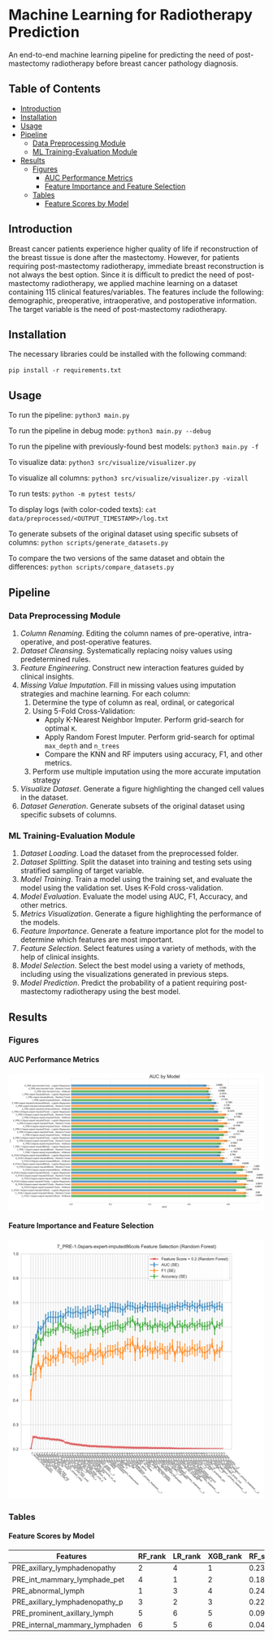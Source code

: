 # Machine Learning for Radiotherapy Prediction
An end-to-end machine learning pipeline for predicting the need of post-mastectomy radiotherapy before breast cancer pathology diagnosis.

## Table of Contents
* [Introduction](#introduction)
* [Installation](#installation)
* [Usage](#usage)
* [Pipeline](#pipeline)
    * [Data Preprocessing Module](#data-preprocessing-module)
    * [ML Training-Evaluation Module](#ml-training-evaluation-module)
* [Results](#results)
    * [Figures](#figures)
        * [AUC Performance Metrics](#auc-performance-metrics)
        * [Feature Importance and Feature Selection](#feature-importance-and-feature-selection)
    * [Tables](#tables)
        * [Feature Scores by Model](#feature-scores-by-model)

## Introduction
Breast cancer patients experience higher quality of life if reconstruction of the breast tissue is done after the mastectomy. However, for patients requiring post-mastectomy radiotherapy, immediate breast reconstruction is not always the best option.
Since it is difficult to predict the need of post-mastectomy radiotherapy, we applied machine learning on a dataset containing 115 clinical features/variables. The features include the following: demographic, preoperative, intraoperative, and postoperative information. The target variable is the need of post-mastectomy radiotherapy.

## Installation
The necessary libraries could be installed with the following command:

`pip install -r requirements.txt` 

## Usage

To run the pipeline: `python3 main.py`

To run the pipeline in debug mode: `python3 main.py --debug`

To run the pipeline with previously-found best models: `python3 main.py -f `

To visualize data: `python3 src/visualize/visualizer.py`

To visualize all columns: `python3 src/visualize/visualizer.py -vizall`

To run tests: `python -m pytest tests/`

To display logs (with color-coded texts):
`cat data/preprocessed/<OUTPUT_TIMESTAMP>/log.txt`

To generate subsets of the original dataset using specific subsets of columns: `python scripts/generate_datasets.py`

To compare the two versions of the same dataset and obtain the differences: `python scripts/compare_datasets.py`

## Pipeline 
### Data Preprocessing Module
1. *Column Renaming*. Editing the column names of pre-operative, intra-operative, and post-operative features.
2. *Dataset Cleansing*. Systematically replacing noisy values using predetermined rules.
3. *Feature Engineering*. Construct new interaction features guided by clinical insights.
4. *Missing Value Imputation*. Fill in missing values using imputation strategies and machine learning. For each column:
    1. Determine the type of column as real, ordinal, or categorical
    2. Using 5-Fold Cross-Validation:
        * Apply K-Nearest Neighbor Imputer. Perform grid-search for optimal `K`.
        * Apply Random Forest Imputer. Perform grid-search for optimal `max_depth` and `n_trees`
        * Compare the KNN and RF imputers using accuracy, F1, and other metrics.
    5. Perform use multiple imputation using the more accurate imputation strategy
5. *Visualize Dataset*. Generate a figure highlighting the changed cell values in the dataset.
6. *Dataset Generation*. Generate subsets of the original dataset using specific subsets of columns.

### ML Training-Evaluation Module
1. *Dataset Loading*. Load the dataset from the preprocessed folder.
2. *Dataset Splitting*. Split the dataset into training and testing sets using stratified sampling of target variable.
3. *Model Training*. Train a model using the training set, and evaluate the model using the validation set. Uses K-Fold cross-validation.
4. *Model Evaluation*. Evaluate the model using AUC, F1, Accuracy, and other metrics.
5. *Metrics Visualization*. Generate a figure highlighting the performance of the models.
6. *Feature Importance*. Generate a feature importance plot for the model to determine which features are most important.
7. *Feature Selection*. Select features using a variety of methods, with the help of clinical insights.
8. *Model Selection*. Select the best model using a variety of methods, including using the visualizations generated in previous steps.
9. *Model Prediction*. Predict the probability of a patient requiring post-mastectomy radiotherapy using the best model.


## Results


### Figures

#### AUC Performance Metrics
![AUC Performance Metrics](README_figures/AUC_full_axis.png)


#### Feature Importance and Feature Selection
![Feature Selection Plot](README_figures/7_PRE-1.0spars-expert-imputed86cols_top_features_metrics.png)

### Tables

#### Feature Scores by Model
| Features                          | RF\_rank | LR\_rank | XGB\_rank | RF\_score | LR\_score | XGB\_score | Rank\_Product^(1/3) | Rank\_Product\_Rank |
| --------------------------------- | -------- | -------- | --------- | --------- | --------- | ---------- | ------------------- | ------------------- |
| PRE\_axillary\_lymphadenopathy    | 2        | 4        | 1         | 0.23      | 0.48      | 0.36       | 2                   | 1                   |
| PRE\_int\_mammary\_lymphade\_pet  | 4        | 1        | 2         | 0.18      | 1.07      | 0.22       | 2                   | 2                   |
| PRE\_abnormal\_lymph              | 1        | 3        | 4         | 0.24      | 0.58      | 0.14       | 2.29                | 3                   |
| PRE\_axillary\_lymphadenopathy\_p | 3        | 2        | 3         | 0.22      | 0.59      | 0.15       | 2.62                | 4                   |
| PRE\_prominent\_axillary\_lymph   | 5        | 6        | 5         | 0.09      | 0.08      | 0.07       | 5.31                | 5                   |
| PRE\_internal\_mammary\_lymphaden | 6        | 5        | 6         | 0.04      | 0.32      | 0.05       | 5.65                | 6                   |

